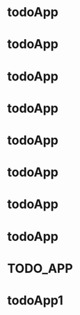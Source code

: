 # todoApp
# todoApp
# todoApp
# todoApp
# todoApp
# todoApp
# todoApp
# todoApp
# TODO_APP
# todoApp1
